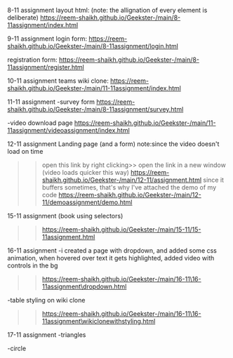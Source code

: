 


<!-- #assignment website prebootcamp:
https://reem-shaikh.github.io/Geekster-/html/Foodapp.html/index.html -->

8-11 assignment
layout html: 
(note: the allignation of every element is deliberate)
https://reem-shaikh.github.io/Geekster-/main/8-11assignment/index.html

9-11 assignment
login form:
https://reem-shaikh.github.io/Geekster-/main/8-11assignment/login.html

registration form:
https://reem-shaikh.github.io/Geekster-/main/8-11assignment/register.html


10-11 assignment 
teams wiki clone:
https://reem-shaikh.github.io/Geekster-/main/11-11assignment/index.html

11-11 assignment 
-survey form 
https://reem-shaikh.github.io/Geekster-/main/8-11assignment/survey.html


-video download page
https://reem-shaikh.github.io/Geekster-/main/11-11assignment/videoassignment/index.html 


12-11 assignment
Landing page (and a form) 
note:since the video doesn't load on time
>>open this link by right clicking>> open the link in a new window (video loads quicker this way)
>> https://reem-shaikh.github.io/Geekster-/main/12-11/assignment.html
>>since it buffers sometimes, that's why I've attached the demo of my code
>> https://reem-shaikh.github.io/Geekster-/main/12-11/demoassignment/demo.html

<!--
test 14-11
https://reem-shaikh.github.io/Geekster-/test/14-11formtest.html
-->

15-11 assignment 
(book using selectors)
>> https://reem-shaikh.github.io/Geekster-/main/15-11/15-11assignment.html

16-11 assignment
-i created a page with dropdown, and added some css animation, when hovered over text it gets highlighted, added video with controls in the bg
>>https://reem-shaikh.github.io/Geekster-/main/16-11\16-11assignment\dropdown.html

-table styling on wiki clone
>>https://reem-shaikh.github.io/Geekster-/main/16-11\16-11assignment\wikiclonewithstyling.html

17-11 assignment
-triangles 

-circle 

<!-- micro dev tools: 
launch instance
got to live server: 127.0.0.1:5000/ which is the root and navigate to your file


(edge and vscode owned by microsoft) -->
